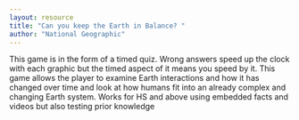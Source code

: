 ```yaml
---
layout: resource
title: "Can you keep the Earth in Balance? "
author: "National Geographic"
---
```


This game is in the form of a timed quiz. Wrong answers speed up the clock with each graphic but the timed aspect of it means you speed by it.  This game allows the player to examine Earth interactions and how it has changed over time and look at how humans fit into an already complex and changing Earth system.  Works for HS and above using embedded facts and videos but also testing prior knowledge
